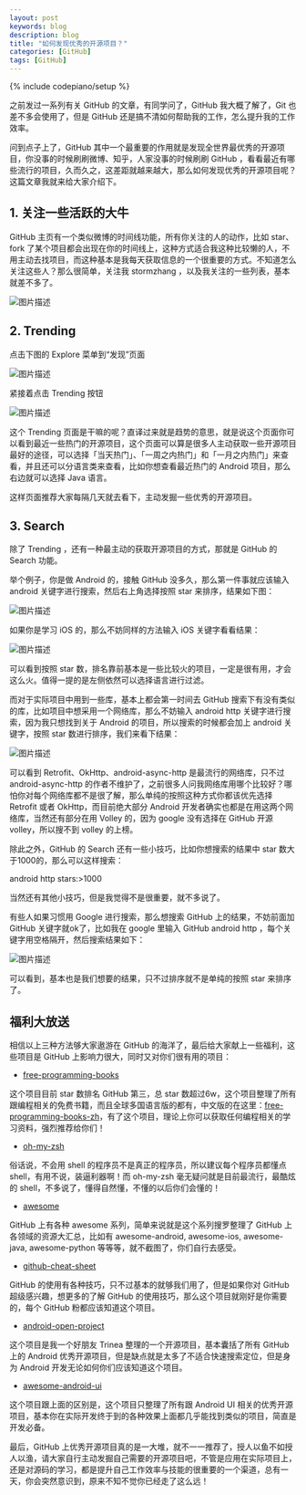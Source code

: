 ```yaml
---
layout: post
keywords: blog
description: blog
title: "如何发现优秀的开源项目？"
categories: [GitHub]
tags: [GitHub]
---
```

{% include codepiano/setup %}

之前发过一系列有关 GitHub 的文章，有同学问了，GitHub 我大概了解了，Git 也差不多会使用了，但是 GitHub 还是搞不清如何帮助我的工作，怎么提升我的工作效率。

问到点子上了，GitHub 其中一个最重要的作用就是发现全世界最优秀的开源项目，你没事的时候刷刷微博、知乎，人家没事的时候刷刷 GitHub ，看看最近有哪些流行的项目，久而久之，这差距就越来越大，那么如何发现优秀的开源项目呢？这篇文章我就来给大家介绍下。

## 1. 关注一些活跃的大牛

GitHub 主页有一个类似微博的时间线功能，所有你关注的人的动作，比如 star、fork 了某个项目都会出现在你的时间线上，这种方式适合我这种比较懒的人，不用主动去找项目，而这种基本是我每天获取信息的一个很重要的方式。不知道怎么关注这些人？那么很简单，关注我 stormzhang ，以及我关注的一些列表，基本就差不多了。

![图片描述](/image/github1.png)

## 2. Trending

点击下图的 Explore 菜单到“发现”页面

![图片描述](/image/github2.png)

紧接着点击 Trending 按钮

![图片描述](/image/github3.png)

这个 Trending 页面是干嘛的呢？直译过来就是趋势的意思，就是说这个页面你可以看到最近一些热门的开源项目，这个页面可以算是很多人主动获取一些开源项目最好的途径，可以选择「当天热门」、「一周之内热门」和「一月之内热门」来查看，并且还可以分语言类来查看，比如你想查看最近热门的 Android 项目，那么右边就可以选择 Java 语言。

这样页面推荐大家每隔几天就去看下，主动发掘一些优秀的开源项目。

## 3. Search

除了 Trending ，还有一种最主动的获取开源项目的方式，那就是 GitHub 的 Search 功能。

举个例子，你是做 Android 的，接触 GitHub 没多久，那么第一件事就应该输入 android 关键字进行搜索，然后右上角选择按照 star 来排序，结果如下图：

![图片描述](/image/github_search1.png)

如果你是学习 iOS 的，那么不妨同样的方法输入 iOS 关键字看看结果：

![图片描述](/image/github_search2.png)

可以看到按照 star 数，排名靠前基本是一些比较火的项目，一定是很有用，才会这么火。值得一提的是左侧依然可以选择语言进行过滤。

而对于实际项目中用到一些库，基本上都会第一时间去 GitHub 搜索下有没有类似的库，比如项目中想采用一个网络库，那么不妨输入 android http 关键字进行搜索，因为我只想找到关于 Android 的项目，所以搜索的时候都会加上 android 关键字，按照 star 数进行排序，我们来看下结果：

![图片描述](/image/github_search3.png)

可以看到 Retrofit、OkHttp、android-async-http 是最流行的网络库，只不过 android-async-http 的作者不维护了，之前很多人问我网络库用哪个比较好？哪怕你对每个网络库都不是很了解，那么单纯的按照这种方式你都该优先选择 Retrofit 或者 OkHttp，而目前绝大部分 Android 开发者确实也都是在用这两个网络库，当然还有部分在用 Volley 的，因为 google 没有选择在 GitHub 开源 volley，所以搜不到 volley 的上榜。

除此之外，GitHub 的 Search 还有一些小技巧，比如你想搜索的结果中 star 数大于1000的，那么可以这样搜索：

android http stars:>1000

当然还有其他小技巧，但是我觉得不是很重要，就不多说了。

有些人如果习惯用 Google 进行搜索，那么想搜索 GitHub 上的结果，不妨前面加 GitHub 关键字就ok了，比如我在 google 里输入 GitHub android http ，每个关键字用空格隔开，然后搜索结果如下：

![图片描述](/image/github_search4.png)

可以看到，基本也是我们想要的结果，只不过排序就不是单纯的按照 star 来排序了。

## 福利大放送

相信以上三种方法够大家遨游在 GitHub 的海洋了，最后给大家献上一些福利，这些项目是 GitHub 上影响力很大，同时又对你们很有用的项目：

- [free-programming-books](https://github.com/vhf/free-programming-books)

这个项目目前 star 数排名 GitHub 第三，总 star 数超过6w，这个项目整理了所有跟编程相关的免费书籍，而且全球多国语言版的都有，中文版的在这里：[free-programming-books-zh](https://github.com/vhf/free-programming-books/blob/master/free-programming-books-zh.md)，有了这个项目，理论上你可以获取任何编程相关的学习资料，强烈推荐给你们！

- [oh-my-zsh](https://github.com/robbyrussell/oh-my-zsh)

俗话说，不会用 shell 的程序员不是真正的程序员，所以建议每个程序员都懂点 shell，有用不说，装逼利器啊！而 oh-my-zsh 毫无疑问就是目前最流行，最酷炫的 shell，不多说了，懂得自然懂，不懂的以后你们会懂的！

- [awesome](https://github.com/sindresorhus/awesome)

GitHub 上有各种 awesome 系列，简单来说就是这个系列搜罗整理了 GitHub 上各领域的资源大汇总，比如有 awesome-android, awesome-ios, awesome-java, awesome-python 等等等，就不截图了，你们自行去感受。

- [github-cheat-sheet](https://github.com/tiimgreen/github-cheat-sheet/)

GitHub 的使用有各种技巧，只不过基本的就够我们用了，但是如果你对 GitHub 超级感兴趣，想更多的了解 GitHub 的使用技巧，那么这个项目就刚好是你需要的，每个 GitHub 粉都应该知道这个项目。

- [android-open-project](https://github.com/Trinea/android-open-project)

这个项目是我一个好朋友 Trinea 整理的一个开源项目，基本囊括了所有 GitHub 上的 Android 优秀开源项目，但是缺点就是太多了不适合快速搜索定位，但是身为 Android 开发无论如何你们应该知道这个项目。

- [awesome-android-ui](https://github.com/wasabeef/awesome-android-ui)

这个项目跟上面的区别是，这个项目只整理了所有跟 Android UI 相关的优秀开源项目，基本你在实际开发终于到的各种效果上面都几乎能找到类似的项目，简直是开发必备。


最后，GitHub 上优秀开源项目真的是一大堆，就不一一推荐了，授人以鱼不如授人以渔，请大家自行主动发掘自己需要的开源项目吧，不管是应用在实际项目上，还是对源码的学习，都是提升自己工作效率与技能的很重要的一个渠道，总有一天，你会突然意识到，原来不知不觉你已经走了这么远！




